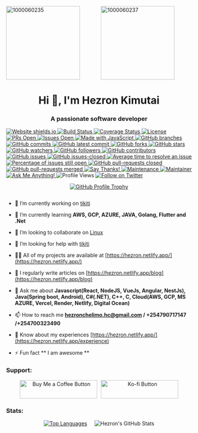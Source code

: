 
<div style="display: flex; flex-wrap: wrap; gap: 10px; justify-content: space-around;">
  <img src="https://github.com/user-attachments/assets/a0bb99f7-cb84-45f6-90a0-51ad68c0036e" alt="1000060235" style="flex: 1; height: 200px; object-fit: cover; max-width: 100%;"/>
  <img src="https://github.com/user-attachments/assets/a2211ae1-5856-4f46-82f1-3f8479a9dcdc" alt="1000060237" style="flex: 1; height: 200px; object-fit: cover; max-width: 100%;"/>
</div>

<h1 align="center">Hi 👋, I'm Hezron Kimutai</h1>
<h3 align="center">A passionate software developer</h3>

<a href="https://hezron.netlify.app/" target="_blank">
  <img src="https://img.shields.io/website-up-down-green-red/http/shields.io.svg" alt="Website shields.io">
</a>
<a href="https://dl.circleci.com/status-badge/redirect/circleci/7y1oA14mKUSbssWzipspca/T2d1jPkJ6D3ZnYK9FkB6q4/tree/develop" target="_blank">
  <img src="https://dl.circleci.com/status-badge/img/circleci/7y1oA14mKUSbssWzipspca/T2d1jPkJ6D3ZnYK9FkB6q4/tree/develop.svg?style=svg&circle-token=CCIPRJ_TVZwCLJxa4dGWTcFdPBDZF_bd3dc5ffde5815e746f5e20fcc66c26f051074b6" alt="Build Status">
</a>
<a href="https://coveralls.io/github/hezronkimutai/hezronkimutai?branch=develop" target="_blank">
  <img src="https://coveralls.io/repos/github/hezronkimutai/hezronkimutai/badge.svg?branch=develop" alt="Coverage Status">
</a>
<a href="https://opensource.org/licenses/MIT" target="_blank">
  <img src="https://img.shields.io/badge/license-MIT-blue.svg" alt="License">
</a>
<a href="https://github.com/hezronkimutai/hezronkimutai/pulls" target="_blank">
  <img src="https://img.shields.io/github/issues-pr/hezronkimutai/hezronkimutai.svg" alt="PRs Open">
</a>
<a href="https://github.com/hezronkimutai/hezronkimutai/issues" target="_blank">
  <img src="https://img.shields.io/github/issues/hezronkimutai/hezronkimutai.svg" alt="Issues Open">
</a>
<a href="https://www.javascript.com" target="_blank">
  <img src="https://img.shields.io/badge/Made%20with-JavaScript-1f425f.svg" alt="Made with JavaScript">
</a>
<a href="https://github.com/hezronkimutai/hezronkimutai/" target="_blank">
  <img src="https://badgen.net/github/branches/hezronkimutai/hezronkimutai" alt="GitHub branches">
</a>
<a href="https://GitHub.com/hezronkimutai/hezronkimutai/commit/" target="_blank">
  <img src="https://badgen.net/github/commits/hezronkimutai/hezronkimutai" alt="GitHub commits">
</a>
<a href="https://GitHub.com/hezronkimutai/hezronkimutai/commit/" target="_blank">
  <img src="https://badgen.net/github/last-commit/hezronkimutai/hezronkimutai" alt="GitHub latest commit">
</a>
<a href="https://GitHub.com/hezronkimutai/hezronkimutai/network/" target="_blank">
  <img src="https://badgen.net/github/forks/hezronkimutai/hezronkimutai/" alt="GitHub forks">
</a>
<a href="https://GitHub.com/hezronkimutai/hezronkimutai/stargazers/" target="_blank">
  <img src="https://badgen.net/github/stars/hezronkimutai/hezronkimutai" alt="GitHub stars">
</a>
<a href="https://GitHub.com/hezronkimutai/hezronkimutai/watchers/" target="_blank">
  <img src="https://badgen.net/github/watchers/hezronkimutai/hezronkimutai/" alt="GitHub watchers">
</a>
<a href="https://github.com/hezronkimutai?tab=followers" target="_blank">
  <img src="https://img.shields.io/github/followers/hezronkimutai.svg?style=social&label=Follow&maxAge=2592000" alt="GitHub followers">
</a>
<a href="https://GitHub.com/hezronkimutai/hezronkimutai/graphs/contributors/" target="_blank">
  <img src="https://img.shields.io/github/contributors/hezronkimutai/hezronkimutai.svg" alt="GitHub contributors">
</a>
<a href="https://GitHub.com/hezronkimutai/hezronkimutai/issues/" target="_blank">
  <img src="https://badgen.net/github/issues/hezronkimutai/hezronkimutai/" alt="GitHub issues">
</a>
<a href="https://GitHub.com/hezronkimutai/hezronkimutai/issues?q=is%3Aissue+is%3Aclosed" target="_blank">
  <img src="https://img.shields.io/github/issues-closed/hezronkimutai/hezronkimutai.svg" alt="GitHub issues-closed">
</a>
<a href="http://isitmaintained.com/project/hezronkimutai/hezronkimutai" target="_blank">
  <img src="http://isitmaintained.com/badge/resolution/hezronkimutai/hezronkimutai.svg" alt="Average time to resolve an issue">
</a>
<a href="http://isitmaintained.com/project/hezronkimutai/hezronkimutai" target="_blank">
  <img src="http://isitmaintained.com/badge/open/hezronkimutai/hezronkimutai.svg" alt="Percentage of issues still open">
</a>
<a href="https://GitHub.com/hezronkimutai/hezronkimutai/pull/" target="_blank">
  <img src="https://img.shields.io/github/issues-pr-closed/hezronkimutai/hezronkimutai.svg" alt="GitHub pull-requests closed">
</a>
<a href="https://github.com/hezronkimutai/hezronkimutai/pulls?q=is%3Amerged" target="_blank">
  <img src="https://badgen.net/github/merged-prs/hezronkimutai/hezronkimutai" alt="GitHub pull-requests merged">
</a>
<a href="https://saythanks.io/to/hezronkimutai" target="_blank">
  <img src="https://img.shields.io/badge/Say%20Thanks-!-1EAEDB.svg" alt="Say Thanks!">
</a>
<a href="https://GitHub.com/hezronkimutai/hezronkimutai/graphs/commit-activity" target="_blank">
  <img src="https://img.shields.io/badge/Maintained%3F-yes-green.svg" alt="Maintenance">
</a>
<a href="https://hezron.netlify.app/" target="_blank">
  <img src="https://img.shields.io/badge/maintainer-hezronkimutai-blue" alt="Maintainer">
</a>
<a href="https://hezron.netlify.app/" target="_blank">
  <img src="https://img.shields.io/badge/Ask%20me-anything-1abc9c.svg" alt="Ask Me Anything!">
</a>
<img src="https://komarev.com/ghpvc/?username=hezronkimutai&label=Profile%20views&color=0e75b6&style=flat" alt="Profile Views" />
<a href="https://x.com/ArapNyongiot" target="_blank">
  <img src="https://img.shields.io/twitter/follow/ArapNyongiot?logo=twitter&style=for-the-badge" alt="Follow on Twitter" />
</a>

<div style="display: flex; flex-wrap: wrap; gap: 20px; justify-content: center; align-items: center; text-align: center;">

  <p>
    <a href="https://github.com/ryo-ma/github-profile-trophy" target="_blank">
      <img src="https://github-profile-trophy.vercel.app/?username=hezronkimutai" alt="GitHub Profile Trophy" />
    </a>
  </p>
</div>


- 🔭 I’m currently working on [tikiti](https://github.com/hezronkimutai/hezronkimutai/)

- 🌱 I’m currently learning **AWS, GCP, AZURE, JAVA, Golang, Flutter and .Net**

- 👯 I’m looking to collaborate on [Linux](https://github.com/torvalds/linux)

- 🤝 I’m looking for help with [tikiti](https://tikiti-theta.vercel.app/)

- 👨‍💻 All of my projects are available at [https://hezron.netlify.app/](https://hezron.netlify.app/)

- 📝 I regularly write articles on [https://hezron.netlify.app/blog](https://hezron.netlify.app/blog)

- 💬 Ask me about **Javascript(React, NodeJS, VueJs, Angular, NestJs), Java(Spring boot, Android), C#(.NET), C++, C, Cloud(AWS, GCP, MS AZURE, Vercel, Render, Netlify, Digital Ocean)**

- 📫 How to reach me **hezronchelimo.hc@gmail.com / +254790717147 /+254700323490**

- 📄 Know about my experiences [https://hezron.netlify.app/](https://hezron.netlify.app/experience)

- ⚡ Fun fact ** I am awesome **

<h3 align="left">Support:</h3>
<div style="display: flex; flex-wrap: wrap; gap: 10px; justify-content: center; align-items: center; text-align: center;">
  <a href="https://buymeacoffee.com/hezronchel6">
    <img src="https://cdn.buymeacoffee.com/buttons/v2/default-yellow.png" height="50" width="210" alt="Buy Me a Coffee Button" />
  </a>
  <a href="https://ko-fi.com/hezronchelimo">
    <img src="https://cdn.ko-fi.com/cdn/kofi3.png?v=3" height="50" width="210" alt="Ko-fi Button" />
  </a>
</div>


<h3 align="left">Stats:</h3>

<div style="display: flex; flex-wrap: wrap; gap: 20px; justify-content: center; align-items: center; text-align: center;">
  <a href="https://github.com/hezronkimutai/github-readme-stats">
    <img src="https://github-readme-stats.vercel.app/api/top-langs/?username=hezronkimutai" alt="Top Languages" style="max-width: 100%; height: auto;" />
  </a>
  <img src="https://github-readme-stats.vercel.app/api?username=hezronkimutai&show_icons=true&locale=en" alt="Hezron's GitHub Stats" style="max-width: 100%; height: auto;" />
</div>


